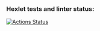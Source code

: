 ### Hexlet tests and linter status:
[![Actions Status](https://github.com/kudrvet/frontend-project-lvl1/workflows/hexlet-check/badge.svg)](https://github.com/kudrvet/frontend-project-lvl1/actions)
